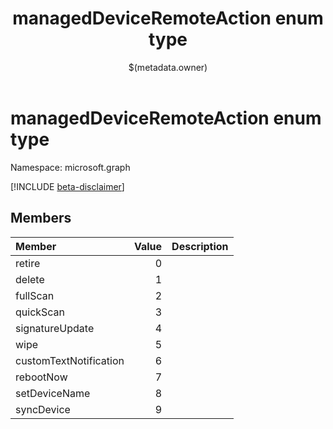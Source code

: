 ﻿---
title: "managedDeviceRemoteAction enum type"
description: ""
localization_priority: Normal
author: "$(metadata.owner)"
ms.prod: ""
doc_type: enumPageType
---

# managedDeviceRemoteAction enum type

Namespace: microsoft.graph

[!INCLUDE [beta-disclaimer](../../includes/beta-disclaimer.md)]

## Members

| Member                 | Value | Description |
| :--------------------- | ----: | :---------- |
| retire                 | 0     |             |
| delete                 | 1     |             |
| fullScan               | 2     |             |
| quickScan              | 3     |             |
| signatureUpdate        | 4     |             |
| wipe                   | 5     |             |
| customTextNotification | 6     |             |
| rebootNow              | 7     |             |
| setDeviceName          | 8     |             |
| syncDevice             | 9     |             |